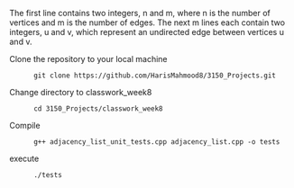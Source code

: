 The first line contains two integers, n and m, where n is the number of vertices and m is the number of edges.
The next m lines each contain two integers, u and v, which represent an undirected edge between vertices u and v.

Clone the repository to your local machine

          git clone https://github.com/HarisMahmood8/3150_Projects.git
Change directory to classwork_week8

          cd 3150_Projects/classwork_week8
Compile

          g++ adjacency_list_unit_tests.cpp adjacency_list.cpp -o tests

execute

          ./tests
